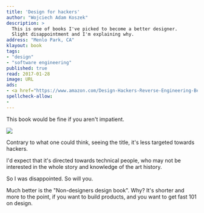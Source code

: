 ```yaml
---
title: 'Design for hackers'
author: "Wojciech Adam Koszek"
description: >
  This is one of books I've picked to become a better designer.
  Slight disappointment and I'm explaining why.
address: "Menlo Park, CA"
klayout: book
tags:
- "design"
- "software engineering"
published: true
read: 2017-01-28
image: URL
ads:
- <a href="https://www.amazon.com/Design-Hackers-Reverse-Engineering-Beauty/dp/1119998956/ref=as_li_ss_il?ie=UTF8&qid=1485639040&sr=8-1&keywords=design+for+hackers&linkCode=li2&tag=wkoszek08-20&linkId=29e2f88f46218500d9508c3d36bf6075" target="_blank"><img border="0" src="//ws-na.amazon-adsystem.com/widgets/q?_encoding=UTF8&ASIN=1119998956&Format=_SL160_&ID=AsinImage&MarketPlace=US&ServiceVersion=20070822&WS=1&tag=wkoszek08-20" ></a><img src="https://ir-na.amazon-adsystem.com/e/ir?t=wkoszek08-20&l=li2&o=1&a=1119998956" width="1" height="1" border="0" alt="" style="border:none !important; margin:0px !important;" />
spellcheck-allow:
- 
---
```


This book would be fine if you aren't impatient.

<a href="https://www.amazon.com/Design-Hackers-Reverse-Engineering-Beauty/dp/1119998956/ref=as_li_ss_il?ie=UTF8&qid=1485639040&sr=8-1&keywords=design+for+hackers&linkCode=li2&tag=wkoszek08-20&linkId=29e2f88f46218500d9508c3d36bf6075" target="_blank"><img border="0" src="//ws-na.amazon-adsystem.com/widgets/q?_encoding=UTF8&ASIN=1119998956&Format=_SL160_&ID=AsinImage&MarketPlace=US&ServiceVersion=20070822&WS=1&tag=wkoszek08-20" ></a><img src="https://ir-na.amazon-adsystem.com/e/ir?t=wkoszek08-20&l=li2&o=1&a=1119998956" width="1" height="1" border="0" alt="" style="border:none !important; margin:0px !important;" />

Contrary to what one could think, seeing the title, it's less targeted
towards hackers.

I'd expect that it's directed towards technical people, who may not be
interested in the whole story and knowledge of the art history.

So I was disappointed. So will you.

Much better is the "Non-designers design book". Why? It's shorter and
more to the point, if you want to build products, and you want to get
fast 101 on design.
